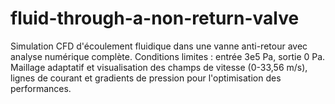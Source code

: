 # fluid-through-a-non-return-valve
Simulation CFD d'écoulement fluidique dans une vanne anti-retour avec analyse numérique complète. Conditions limites : entrée 3e5 Pa, sortie 0 Pa. Maillage adaptatif et visualisation des champs de vitesse (0-33,56 m/s), lignes de courant et gradients de pression pour l'optimisation des performances.
